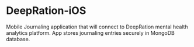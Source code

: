 # DeepRation-iOS
Mobile Journaling application that will connect to DeepRation mental health analytics platform. App stores journaling entries securely in MongoDB database.
